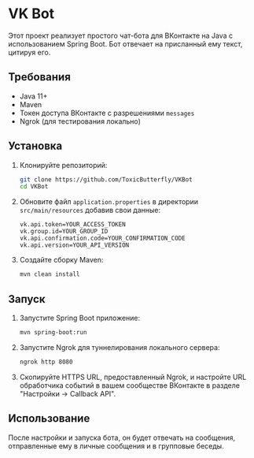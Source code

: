 # VK Bot

Этот проект реализует простого чат-бота для ВКонтакте на Java с использованием Spring Boot. Бот отвечает на присланный ему текст, цитируя его.

## Требования

- Java 11+
- Maven
- Токен доступа ВКонтакте с разрешениями `messages`
- Ngrok (для тестирования локально)

## Установка

1. Клонируйте репозиторий:

    ```bash
    git clone https://github.com/ToxicButterfly/VKBot
    cd VKBot
    ``` 
   
2. Обновите файл `application.properties` в директории `src/main/resources` добавив свои данные:

    ```properties
    vk.api.token=YOUR_ACCESS_TOKEN
    vk.group.id=YOUR_GROUP_ID
    vk.api.confirmation.code=YOUR_CONFIRMATION_CODE
    vk.api.version=YOUR_API_VERSION
    ```
3. Создайте сборку Maven:

    ```bash
    mvn clean install
    ```

## Запуск

1. Запустите Spring Boot приложение:

    ```bash
    mvn spring-boot:run
    ```

2. Запустите Ngrok для туннелирования локального сервера:

    ```bash
    ngrok http 8080
    ```

3. Скопируйте HTTPS URL, предоставленный Ngrok, и настройте URL обработчика событий в вашем сообществе ВКонтакте в разделе "Настройки -> Callback API".

## Использование

После настройки и запуска бота, он будет отвечать на сообщения, отправленные ему в личные сообщения и в групповые беседы.
